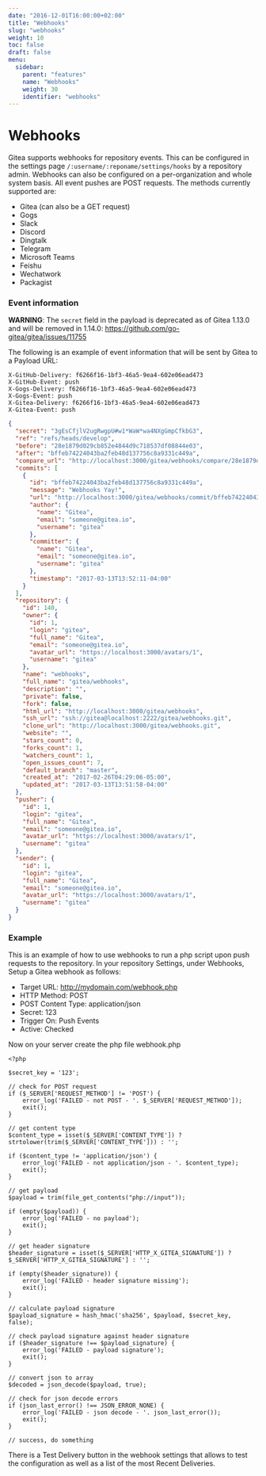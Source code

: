 ```yaml
---
date: "2016-12-01T16:00:00+02:00"
title: "Webhooks"
slug: "webhooks"
weight: 10
toc: false
draft: false
menu:
  sidebar:
    parent: "features"
    name: "Webhooks"
    weight: 30
    identifier: "webhooks"
---
```


# Webhooks

Gitea supports webhooks for repository events. This can be configured in the settings
page `/:username/:reponame/settings/hooks` by a repository admin. Webhooks can also be configured on a per-organization and whole system basis.
All event pushes are POST requests. The methods currently supported are:

- Gitea (can also be a GET request)
- Gogs
- Slack
- Discord
- Dingtalk
- Telegram
- Microsoft Teams
- Feishu
- Wechatwork
- Packagist

### Event information

**WARNING**: The `secret` field in the payload is deprecated as of Gitea 1.13.0 and will be removed in 1.14.0: https://github.com/go-gitea/gitea/issues/11755

The following is an example of event information that will be sent by Gitea to
a Payload URL:

```
X-GitHub-Delivery: f6266f16-1bf3-46a5-9ea4-602e06ead473
X-GitHub-Event: push
X-Gogs-Delivery: f6266f16-1bf3-46a5-9ea4-602e06ead473
X-Gogs-Event: push
X-Gitea-Delivery: f6266f16-1bf3-46a5-9ea4-602e06ead473
X-Gitea-Event: push
```

```json
{
  "secret": "3gEsCfjlV2ugRwgpU#w1*WaW*wa4NXgGmpCfkbG3",
  "ref": "refs/heads/develop",
  "before": "28e1879d029cb852e4844d9c718537df08844e03",
  "after": "bffeb74224043ba2feb48d137756c8a9331c449a",
  "compare_url": "http://localhost:3000/gitea/webhooks/compare/28e1879d029cb852e4844d9c718537df08844e03...bffeb74224043ba2feb48d137756c8a9331c449a",
  "commits": [
    {
      "id": "bffeb74224043ba2feb48d137756c8a9331c449a",
      "message": "Webhooks Yay!",
      "url": "http://localhost:3000/gitea/webhooks/commit/bffeb74224043ba2feb48d137756c8a9331c449a",
      "author": {
        "name": "Gitea",
        "email": "someone@gitea.io",
        "username": "gitea"
      },
      "committer": {
        "name": "Gitea",
        "email": "someone@gitea.io",
        "username": "gitea"
      },
      "timestamp": "2017-03-13T13:52:11-04:00"
    }
  ],
  "repository": {
    "id": 140,
    "owner": {
      "id": 1,
      "login": "gitea",
      "full_name": "Gitea",
      "email": "someone@gitea.io",
      "avatar_url": "https://localhost:3000/avatars/1",
      "username": "gitea"
    },
    "name": "webhooks",
    "full_name": "gitea/webhooks",
    "description": "",
    "private": false,
    "fork": false,
    "html_url": "http://localhost:3000/gitea/webhooks",
    "ssh_url": "ssh://gitea@localhost:2222/gitea/webhooks.git",
    "clone_url": "http://localhost:3000/gitea/webhooks.git",
    "website": "",
    "stars_count": 0,
    "forks_count": 1,
    "watchers_count": 1,
    "open_issues_count": 7,
    "default_branch": "master",
    "created_at": "2017-02-26T04:29:06-05:00",
    "updated_at": "2017-03-13T13:51:58-04:00"
  },
  "pusher": {
    "id": 1,
    "login": "gitea",
    "full_name": "Gitea",
    "email": "someone@gitea.io",
    "avatar_url": "https://localhost:3000/avatars/1",
    "username": "gitea"
  },
  "sender": {
    "id": 1,
    "login": "gitea",
    "full_name": "Gitea",
    "email": "someone@gitea.io",
    "avatar_url": "https://localhost:3000/avatars/1",
    "username": "gitea"
  }
}
```

### Example

This is an example of how to use webhooks to run a php script upon push requests to the repository.
In your repository Settings, under Webhooks, Setup a Gitea webhook as follows:

- Target URL: http://mydomain.com/webhook.php
- HTTP Method: POST
- POST Content Type: application/json
- Secret: 123
- Trigger On: Push Events
- Active: Checked

Now on your server create the php file webhook.php

```
<?php

$secret_key = '123';

// check for POST request
if ($_SERVER['REQUEST_METHOD'] != 'POST') {
    error_log('FAILED - not POST - '. $_SERVER['REQUEST_METHOD']);
    exit();
}

// get content type
$content_type = isset($_SERVER['CONTENT_TYPE']) ? strtolower(trim($_SERVER['CONTENT_TYPE'])) : '';

if ($content_type != 'application/json') {
    error_log('FAILED - not application/json - '. $content_type);
    exit();
}

// get payload
$payload = trim(file_get_contents("php://input"));

if (empty($payload)) {
    error_log('FAILED - no payload');
    exit();
}

// get header signature
$header_signature = isset($_SERVER['HTTP_X_GITEA_SIGNATURE']) ? $_SERVER['HTTP_X_GITEA_SIGNATURE'] : '';

if (empty($header_signature)) {
    error_log('FAILED - header signature missing');
    exit();
}

// calculate payload signature
$payload_signature = hash_hmac('sha256', $payload, $secret_key, false);

// check payload signature against header signature
if ($header_signature !== $payload_signature) {
    error_log('FAILED - payload signature');
    exit();
}

// convert json to array
$decoded = json_decode($payload, true);

// check for json decode errors
if (json_last_error() !== JSON_ERROR_NONE) {
    error_log('FAILED - json decode - '. json_last_error());
    exit();
}

// success, do something
```

There is a Test Delivery button in the webhook settings that allows to test the configuration as well as a list of the most Recent Deliveries.

